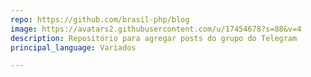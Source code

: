 ```yaml
---
repo: https://github.com/brasil-php/blog
image: https://avatars2.githubusercontent.com/u/17454678?s=88&v=4
description: Repositório para agregar posts do grupo do Telegram
principal_language: Variados

---
```

